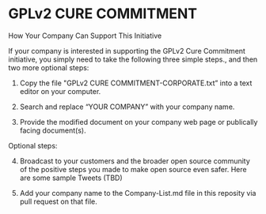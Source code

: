 # GPLv2 CURE COMMITMENT
How Your Company Can Support This Initiative


If your company is interested in supporting the GPLv2 Cure Commitment initiative, you simply need to take the following three simple steps., and then two more optional steps:

1) Copy the file "GPLv2 CURE COMMITMENT-CORPORATE.txt” into a text editor on your computer.

2) Search and replace “YOUR COMPANY” with your company name.

3) Provide the modified document on your company web page or publically facing document(s). 

Optional steps:

4) Broadcast to your customers and the broader open source community of the positive steps you made to make open source even safer.  Here are some sample Tweets (TBD)

5) Add your company name to the Company-List.md file in this reposity via pull request on that file. 

